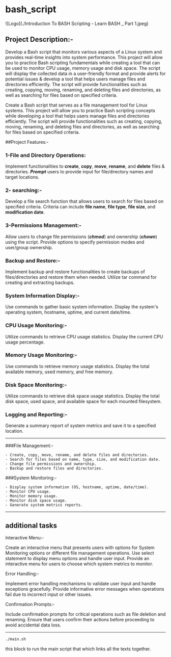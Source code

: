# bash_script

![Logo](./Introduction To BASH Scripting - Learn BASH _ Part 1.jpeg)

## Project Description:-
Develop a Bash script that monitors various aspects of a Linux system and provides real-time insights into system performance. This project will allow you to practice Bash scripting fundamentals while creating a tool that can be used to monitor CPU usage, memory usage and disk space. The script will display the collected data in a user-friendly format and provide alerts for potential issues & develop a tool that helps users manage files and directories efficiently. The script will provide functionalities such as creating, copying, moving, renaming, and deleting files and directories, as well as searching for files based on specified criteria.


Create a Bash script that serves as a file management tool for Linux systems. This project will allow you to practice Bash scripting concepts while developing a tool that helps users manage files and directories efficiently. The script will provide functionalities such as creating, copying, moving, renaming, and deleting files and directories, as well as searching for files based on specified criteria.


##Project Features:-

### 1-File and Directory Operations:

Implement functionalities to **create**, **copy**, **move**, **rename**, and **delete** files & directories.
***Prompt*** users to provide input for file/directory names and target locations.

### 2- searching:-

Develop a file search function that allows users to search for files based on specified criteria.
Criteria can include **file name**, **file type**, **file size**, and **modification date**.

### 3-Permissions Management:-

Allow users to change file permissions (***chmod***) and ownership (***chown***) using the script.
Provide options to specify permission modes and user/group ownership.


### Backup and Restore:-

Implement backup and restore functionalities to create backups of files/directories and restore them when needed.
Utilize tar command for creating and extracting backups.


### System Information Display:-

Use commands to gather basic system information.
Display the system's operating system, hostname, uptime, and current date/time.

### CPU Usage Monitoring:-

Utilize commands to retrieve CPU usage statistics.
Display the current CPU usage percentage.

### Memory Usage Monitoring:-

Use commands to retrieve memory usage statistics.
Display the total available memory, used memory, and free memory.

### Disk Space Monitoring:-

Utilize commands to retrieve disk space usage statistics.
Display the total disk space, used space, and available space for each mounted filesystem.


### Logging and Reporting:-

Generate a summary report of system metrics and save it to a specified location.


-------------------------------------------


###File Management:-

    - Create, copy, move, rename, and delete files and directories.
    - Search for files based on name, type, size, and modification date.
    - Change file permissions and ownership.
    - Backup and restore files and directories.

###System Monitoring:-

    - Display system information (OS, hostname, uptime, date/time).
    - Monitor CPU usage.
    - Monitor memory usage.
    - Monitor disk space usage.
    - Generate system metrics reports.


---------------------------------------------

## additional tasks

Interactive Menu:-

Create an interactive menu that presents users with options for System Monitoring options or different file management operations.
Use select statement to display menu options and handle user input.
Provide an interactive menu for users to choose which system metrics to monitor.

Error Handling:-

Implement error handling mechanisms to validate user input and handle exceptions gracefully.
Provide informative error messages when operations fail due to incorrect input or other issues.

Confirmation Prompts:-

Include confirmation prompts for critical operations such as file deletion and renaming.
Ensure that users confirm their actions before proceeding to avoid accidental data loss.

-------------------------------------------------


```bash
./main.sh
```
this block to run the main script that which links all the texts together.


